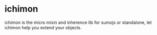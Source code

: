 ichimon
=======

ichimon is the micro mixin and inherence lib for sumojs or standalone, let ichimon help you extend your objects.
